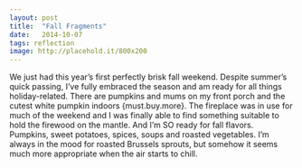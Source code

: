 ```yaml
---
layout: post
title:  "Fall Fragments"
date:   2014-10-07
tags: reflection
image: http://placehold.it/800x200
---
```

We just had this year’s first perfectly brisk fall weekend. Despite summer’s quick passing, I’ve fully embraced the season and am ready for all things holiday-related. There are pumpkins and mums on my front porch and the cutest white pumpkin indoors {must.buy.more}. The fireplace was in use for much of the weekend and I was finally able to find something suitable to hold the firewood on the mantle. And I’m SO ready for fall flavors. Pumpkins, sweet potatoes, spices, soups and roasted vegetables. I’m always in the mood for roasted Brussels sprouts, but somehow it seems much more appropriate when the air starts to chill.
